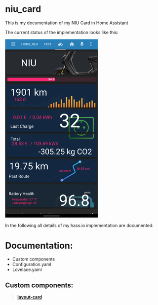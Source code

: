 # niu_card
This is my documentation of my NIU Card in Home Assistant

The current status of the implementation looks like this:


<img src="https://github.com/H89P/niu_card/blob/master/NIU_Lovelace.png" width="300">

In the following all details of my hass.io implementation are documented:

# Documentation:

* Custom components
* Configuration.yaml
* Lovelace.yaml


## Custom components:


> [**layout-card**](https://github.com/thomasloven/lovelace-layout-card)
